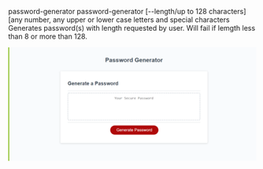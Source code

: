 password-generator 
password-generator [--length/up to 128 characters] [any number, any upper or lower case letters and special characters
Generates <n> password(s) with length requested by user<len>.
Will fail if lemgth less than 8 or more than 128.
  
  
![](images/photo1.png)
